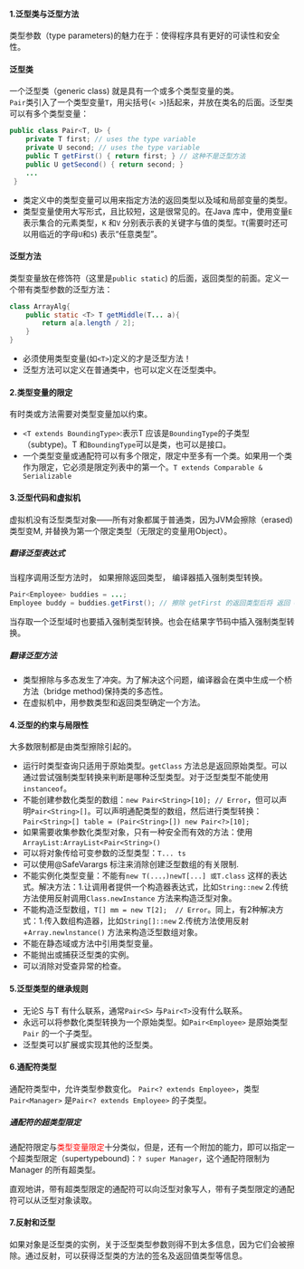 #### 1.泛型类与泛型方法
类型参数（type parameters)的魅力在于：使得程序具有更好的可读性和安全性。
#### 泛型类
一个泛型类（generic class) 就是具有一个或多个类型变量的类。<br/>
`Pair`类引入了一个类型变量`T`，用尖括号(`< >`)括起来，并放在类名的后面。泛型类可以有多个类型变量：
```Java
public class Pair<T, U> { 
    private T first; // uses the type variable
    private U second; // uses the type variable
    public T getFirst() { return first; } // 这种不是泛型方法
    public U getSecond() { return second; }
    ...
 }
```
- 类定义中的类型变量可以用来指定方法的返回类型以及域和局部变量的类型。
- 类型变量使用大写形式，且比较短，这是很常见的。在Java 库中，使用变量`E`表示集合的元素类型，`K` 和`V` 分别表示表的关键字与值的类型。`T`(需要时还可以用临近的字母`U`和`S`) 表示“任意类型”。
#### 泛型方法
类型变量放在修饰符（这里是`public static`) 的后面，返回类型的前面。定义一个带有类型参数的泛型方法：
```Java
class ArrayAlg{
    public static <T> T getMiddle(T... a){
        return a[a.length / 2];
    }
}
```
- 必须使用类型变量(如`<T>`)定义的才是泛型方法！ 
- 泛型方法可以定义在普通类中，也可以定义在泛型类中。

#### 2.类型变量的限定
有时类或方法需要对类型变量加以约束。
- `<T extends BoundingType>`:表示T 应该是`BoundingType`的子类型（subtype)。T 和`BoundingType`可以是类，也可以是接口。
- 一个类型变量或通配符可以有多个限定，限定中至多有一个类。如果用一个类作为限定，它必须是限定列表中的第一个。`T extends Comparable & Serializable`

#### 3.泛型代码和虚拟机
虚拟机没有泛型类型对象——所有对象都属于普通类，因为JVM会擦除（erased) 类型变M, 并替换为第一个限定类型（无限定的变量用Object）。
##### 翻译泛型表达式
当程序调用泛型方法时， 如果擦除返回类型， 编译器插入强制类型转换。
```Java
Pair<Employee> buddies = ...;
Employee buddy = buddies.getFirst(); // 擦除 getFirst 的返回类型后将 返回 Object 类型。编译器自动插入 Employee 的强制类型转换，即 (Employee)buddies.getFirst();
```
当存取一个泛型域时也要插入强制类型转换。也会在结果字节码中插入强制类型转换。
##### 翻译泛型方法
- 类型擦除与多态发生了冲突。为了解决这个问题，编译器会在类中生成一个桥方法（bridge method)保持类的多态性。
- 在虚拟机中，用参数类型和返回类型确定一个方法。

#### 4.泛型的约束与局限性
大多数限制都是由类型擦除引起的。
- 运行时类型查询只适用于原始类型。`getClass` 方法总是返回原始类型。可以通过尝试强制类型转换来判断是哪种泛型类型。对于泛型类型不能使用`instanceof`。
- 不能创建参数化类型的数组：`new Pair<String>[10]; // Error`，但可以声明`Pair<String>[]`。可以声明通配类型的数组，然后进行类型转换：`Pair<String>[] table = (Pair<String>[]) new Pair<?>[10];`
- 如果需要收集参数化类型对象，只有一种安全而有效的方法：使用`ArrayList:ArrayList<Pair<String>()`
- 可以将对象传给可变参数的泛型类型：`T... ts`
- 可以使用@SafeVarargs 标注来消除创建泛型数组的有关限制.
- 不能实例化类型变量：不能有`new T(...，)newT[...] 或T.class` 这样的表达式。解决方法：1.让调用者提供一个构造器表达式，比如`String::new` 2.传统方法使用反射调用`Class.newInstance` 方法来构造泛型对象。
- 不能构造泛型数组，`T[] mm = new T[2];  // Error`。同上，有2种解决方式：1.传入数组构造器，比如`String[]::new` 2.传统方法使用反射+`Array.newlnstance()` 方法来构造泛型数组对象。
- 不能在静态域或方法中引用类型变量。
- 不能抛出或捕获泛型类的实例。
- 可以消除对受查异常的检查。

#### 5.泛型类型的继承规则
- 无论S 与T 有什么联系，通常`Pair<S>` 与`Pair<T>`没有什么联系。
- 永远可以将参数化类型转换为一个原始类型。如`Pair<Employee>` 是原始类型`Pair` 的一个子类型。
- 泛型类可以扩展或实现其他的泛型类。

#### 6.通配符类型
通配符类型中，允许类型参数变化。
`Pair<? extends Employee>`，类型`Pair<Manager>` 是`Pair<? extends Employee>` 的子类型。
##### 通配符的超类型限定
通配符限定与<font color=red>类型变量限定</font>十分类似，但是，还有一个附加的能力，即可以指定一个超类型限定（supertypebound)：`? super Manager`，这个通配符限制为Manager 的所有超类型。

直观地讲，带有超类型限定的通配符可以向泛型对象写人，带有子类型限定的通配符可以从泛型对象读取。

#### 7.反射和泛型
如果对象是泛型类的实例，关于泛型类型参数则得不到太多信息，因为它们会被擦除。通过反射，可以获得泛型类的方法的签名及返回值类型等信息。